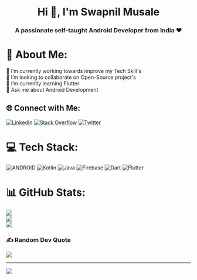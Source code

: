 <h1 align="center">Hi 👋, I'm Swapnil Musale</h1>
<h3 align="center">A passionate self-taught Android Developer from India ❤️</h3>

# 💫 About Me:
🔭 I’m currently working towards improve my Tech Skill's<br>👯 I’m looking to collaborate on Open-Source project's<br>🌱 I’m currently learning Flutter<br>💬 Ask me about Android Development


## 🌐 Connect with Me:
[![LinkedIn](https://img.shields.io/badge/LinkedIn-%230077B5.svg?logo=linkedin&logoColor=white)](https://linkedin.com/in/https://www.linkedin.com/in/swapnil-musale/) [![Stack Overflow](https://img.shields.io/badge/-Stackoverflow-FE7A16?logo=stack-overflow&logoColor=white)](https://stackoverflow.com/users/7945455) [![Twitter](https://img.shields.io/badge/Twitter-%231DA1F2.svg?logo=Twitter&logoColor=white)](https://twitter.com/swapnil_musale) 


# 💻 Tech Stack:
![ANDROID](https://img.shields.io/badge/android-%2320232a.svg?style=for-the-badge&logo=android&logoColor=%a4c639) 
![Kotlin](https://img.shields.io/badge/kotlin-%230095D5.svg?style=for-the-badge&logo=kotlin&logoColor=white)
![Java](https://img.shields.io/badge/java-%23ED8B00.svg?style=for-the-badge&logo=java&logoColor=white)
![Firebase](https://img.shields.io/badge/firebase-%23039BE5.svg?style=for-the-badge&logo=firebase)
![Dart](https://img.shields.io/badge/dart-%230175C2.svg?style=for-the-badge&logo=dart&logoColor=white)
![Flutter](https://img.shields.io/badge/Flutter-%2302569B.svg?style=for-the-badge&logo=Flutter&logoColor=white) 


# 📊 GitHub Stats:
![](https://github-readme-stats.vercel.app/api?username=swapnil-musale&theme=vue&hide_border=false&include_all_commits=true&count_private=false)<br/>
![](https://github-readme-streak-stats.herokuapp.com/?user=swapnil-musale&theme=vue&hide_border=false)<br/>
![](https://github-readme-stats.vercel.app/api/top-langs/?username=swapnil-musale&theme=vue&hide_border=false&include_all_commits=true&count_private=false&layout=compact)


### ✍️ Random Dev Quote
![](https://quotes-github-readme.vercel.app/api?type=horizontal&theme=light)


---
[![](https://visitcount.itsvg.in/api?id=swapnil-musale&icon=1&color=12)](https://visitcount.itsvg.in)
